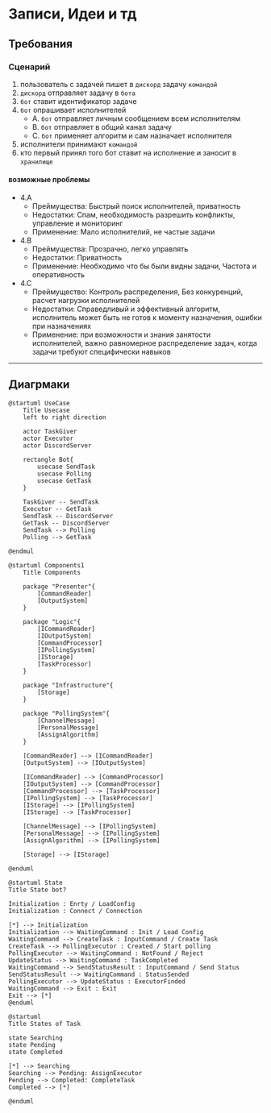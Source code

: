 # Записи, Идеи и тд

## Требования

### Сценарий

1. пользователь с задачей пишет в `дискорд` задачу `командой`
2. `дискорд` отправляет задачу в `бота`
3. `бот` ставит идентификатор задаче
4. `бот` опрашивает исполнителей
   *  A. `бот` отправляет личным сообщением всем исполнителям
   *  B. `бот` отправляет в общий канал задачу
   *  C. `бот` применяет алгоритм и сам назначает исполнителя
5. исполнители принимают `командой`
6. кто первый принял того бот ставит на исполнение и заносит в `хранилище`

#### возможные проблемы
* 4.A 
  * Преймущества: Быстрый поиск исполнителей, приватность
  * Недостатки: Спам, необходимость разрешить конфликты, управление и мониторинг
  * Применение: Мало исполнителий, не частые задачи
* 4.B
  * Преймущества: Прозрачно, легко управлять
  * Недостатки: Приватность
  * Применение: Необходимо что бы были видны задачи, Частота и оперативность
* 4.C
  * Преймущество: Контроль распределения, Без конкуренций, расчет нагрузки исполнителей
  * Недостатки: Справедливый и эффективный алгоритм, исполнитель может быть не готов к моменту назначения, ошибки при назначениях
  * Применение: при возможности и знания занятости исполнителей, важно равномерное распределение задач, когда задачи требуют специфически навыков 



---
## Диагрмаки
```plantuml
@startuml UseCase
    Title Usecase
    left to right direction

    actor TaskGiver
    actor Executor
    actor DiscordServer
    
    rectangle Bot{
        usecase SendTask
        usecase Polling
        usecase GetTask
    }

    TaskGiver -- SendTask
    Executor -- GetTask
    SendTask -- DiscordServer
    GetTask -- DiscordServer
    SendTask --> Polling
    Polling --> GetTask

@endmul
```
```plantuml
@startuml Components1
    Title Components

    package "Presenter"{
        [CommandReader]
        [OutputSystem]
    }

    package "Logic"{
        [ICommandReader]
        [IOutputSystem]
        [CommandProcessor]
        [IPollingSystem]
        [IStorage]
        [TaskProcessor]
    }

    package "Infrastructure"{
        [Storage]
    }

    package "PollingSystem"{
        [ChannelMessage]
        [PersonalMessage]
        [AssignAlgorithm]
    }

    [CommandReader] --> [ICommandReader]
    [OutputSystem] --> [IOutputSystem]

    [ICommandReader] --> [CommandProcessor] 
    [IOutputSystem] --> [CommandProcessor]
    [CommandProcessor] --> [TaskProcessor]
    [IPollingSystem] --> [TaskProcessor]
    [IStorage] --> [IPollingSystem]
    [IStorage] --> [TaskProcessor]

    [ChannelMessage] --> [IPollingSystem]
    [PersonalMessage] --> [IPollingSystem]
    [AssignAlgorithm] --> [IPollingSystem]

    [Storage] --> [IStorage]

@enduml
```

```plantuml
@startuml State
Title State bot?

Initialization : Enrty / LoadConfig
Initialization : Connect / Connection

[*] --> Initialization
Initialization --> WaitingCommand : Init / Load Config
WaitingCommand --> CreateTask : InputCommand / Create Task
CreateTask --> PollingExecutor : Created / Start polling
PollingExecutor --> WaitingCommand : NotFound / Reject
UpdateStatus --> WaitingCommand : TaskCompleted
WaitingCommand --> SendStatusResult : InputCommand / Send Status
SendStatusResult --> WaitingCommand : StatusSended
PollingExecutor --> UpdateStatus : ExecutorFinded
WaitingCommand --> Exit : Exit
Exit --> [*]
@enduml
```

```plantuml
@startuml
Title States of Task

state Searching
state Pending
state Completed

[*] --> Searching
Searching --> Pending: AssignExecutor
Pending --> Completed: CompleteTask
Completed --> [*]

@enduml
```